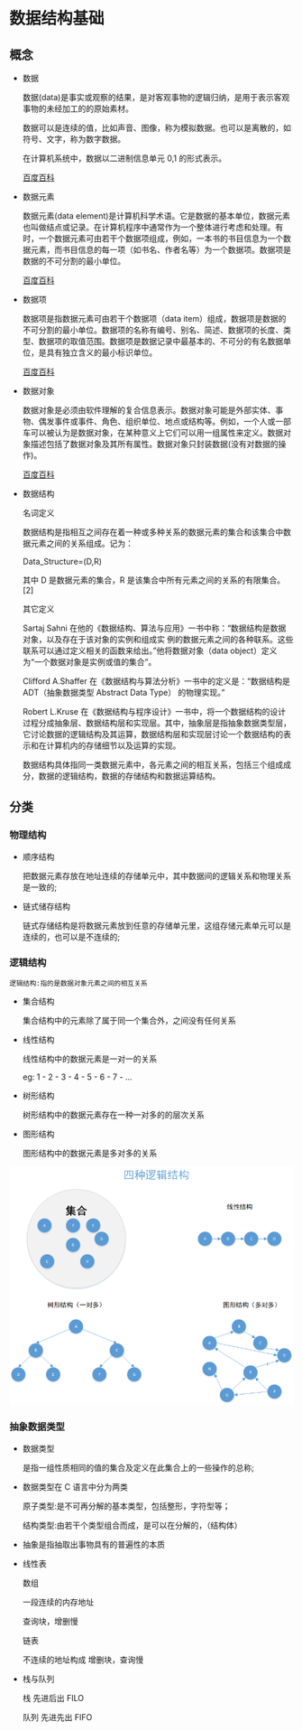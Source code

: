 # 数据结构基础

## 概念

- 数据

  数据(data)是事实或观察的结果，是对客观事物的逻辑归纳，是用于表示客观事物的未经加工的的原始素材。

  数据可以是连续的值，比如声音、图像，称为模拟数据。也可以是离散的，如符号、文字，称为数字数据。

  在计算机系统中，数据以二进制信息单元 0,1 的形式表示。

  [百度百科](https://baike.baidu.com/item/数据/5947370)

- 数据元素

  数据元素(data element)是计算机科学术语。它是数据的基本单位，数据元素也叫做结点或记录。在计算机程序中通常作为一个整体进行考虑和处理。有时，一个数据元素可由若干个数据项组成，例如，一本书的书目信息为一个数据元素，而书目信息的每一项（如书名、作者名等）为一个数据项。数据项是数据的不可分割的最小单位。

  [百度百科](https://baike.baidu.com/item/数据元素/715313)

- 数据项

  数据项是指数据元素可由若干个数据项（data item）组成，数据项是数据的不可分割的最小单位。数据项的名称有编号、别名、简述、数据项的长度、类型、数据项的取值范围。数据项是数据记录中最基本的、不可分的有名数据单位，是具有独立含义的最小标识单位。

  [百度百科](https://baike.baidu.com/item/%E6%95%B0%E6%8D%AE%E9%A1%B9)

- 数据对象

  数据对象是必须由软件理解的复合信息表示。数据对象可能是外部实体、事物、偶发事件或事件、角色、组织单位、地点或结构等。例如，一个人或一部车可以被认为是数据对象，在某种意义上它们可以用一组属性来定义。数据对象描述包括了数据对象及其所有属性。数据对象只封装数据(没有对数据的操作)。

  [百度百科](https://baike.baidu.com/item/%E6%95%B0%E6%8D%AE%E5%AF%B9%E8%B1%A1)

- 数据结构

  名词定义

  数据结构是指相互之间存在着一种或多种关系的数据元素的集合和该集合中数据元素之间的关系组成。记为：

  Data_Structure=(D,R)

  其中 D 是数据元素的集合，R 是该集合中所有元素之间的关系的有限集合。 [2]

  其它定义

  Sartaj Sahni 在他的《数据结构、算法与应用》一书中称：“数据结构是数据对象，以及存在于该对象的实例和组成实 例的数据元素之间的各种联系。这些联系可以通过定义相关的函数来给出。”他将数据对象（data object）定义为“一个数据对象是实例或值的集合”。

  Clifford A.Shaffer 在《数据结构与算法分析》一书中的定义是：“数据结构是 ADT（抽象数据类型 Abstract Data Type） 的物理实现。”

  Robert L.Kruse 在《数据结构与程序设计》一书中，将一个数据结构的设计过程分成抽象层、数据结构层和实现层。其中，抽象层是指抽象数据类型层，它讨论数据的逻辑结构及其运算，数据结构层和实现层讨论一个数据结构的表示和在计算机内的存储细节以及运算的实现。

  数据结构具体指同一类数据元素中，各元素之间的相互关系，包括三个组成成分，数据的逻辑结构，数据的存储结构和数据运算结构。

## 分类

### 物理结构

- 顺序结构

  把数据元素存放在地址连续的存储单元中，其中数据间的逻辑关系和物理关系是一致的;

- 链式储存结构

  链式存储结构是将数据元素放到任意的存储单元里，这组存储元素单元可以是连续的，也可以是不连续的;

### 逻辑结构

    逻辑结构:指的是数据对象元素之间的相互关系

- 集合结构

  集合结构中的元素除了属于同一个集合外，之间没有任何关系

- 线性结构

  线性结构中的数据元素是一对一的关系

  eg: 1 - 2 - 3 - 4 - 5 - 6 - 7 - ...

- 树形结构

  树形结构中的数据元素存在一种一对多的的层次关系

- 图形结构

  图形结构中的数据元素是多对多的关系

![四种逻辑结构图示](../Picture/%E5%9B%9B%E7%A7%8D%E9%80%BB%E8%BE%91%E7%BB%93%E6%9E%84%E5%9B%BE.png)

### 抽象数据类型

- 数据类型

  是指一组性质相同的值的集合及定义在此集合上的一些操作的总称;

- 数据类型在 C 语言中分为两类

  原子类型:是不可再分解的基本类型，包括整形，字符型等；

  结构类型:由若干个类型组合而成，是可以在分解的，（结构体）

- 抽象是指抽取出事物具有的普遍性的本质

- 线性表

  数组

  一段连续的内存地址

  查询块，增删慢

  链表

  不连续的地址构成
  增删块，查询慢

- 栈与队列

  栈 先进后出 FILO

  队列 先进先出 FIFO
